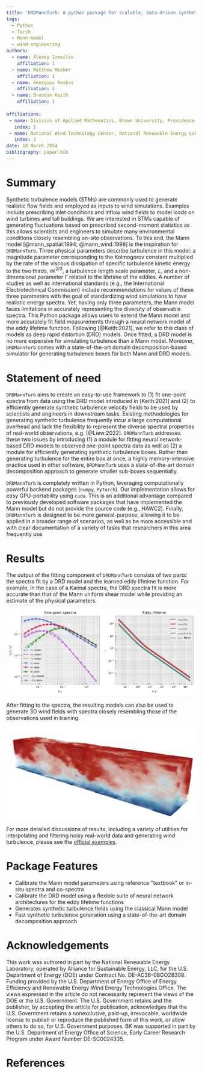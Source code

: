```yaml
---
title: 'DRDMannTurb: A python package for scalable, data-driven synthetic turbulence'
tags:
  - Python
  - Torch
  - Mann-model
  - wind-engineering
authors:
  - name: Alexey Izmailov
    affiliation: 1
  - name: Matthew Meeker
    affiliation: 1
  - name: Georgios Deskos
    affiliation: 2
  - name: Brendan Keith
    affiliation: 1

affiliations:
 - name: Division of Applied Mathematics, Brown University, Providence, RI, 02912, USA
   index: 1
 - name: National Wind Technology Center, National Renewable Energy Laboratory, Golden, CO, 80401, USA
   index: 2
date: 18 March 2024     
bibliography: paper.bib
---
```


# Summary

Synthetic turbulence models (STMs) are commonly used to generate realistic flow fields and employed as inputs to wind simulations. Examples include prescribing inlet conditions and inflow wind fields to model loads on wind turbines and tall buildings. We are interested in STMs capable of generating fluctuations based on prescribed second-moment statistics as this allows scientists and engineers to simulate many environmental conditions closely resembling on-site observations. To this end, the Mann model [@mann_spatial:1994; @mann_wind:1998] is the inspiration for `DRDMannTurb`. Three physical parameters describe turbulence in this model: a magnitude parameter corresponding to the Kolmogorov constant multiplied by the rate of the viscous dissipation of specific turbulence kinetic energy to the two thirds, $\alpha \epsilon^{2/3}$, a turbulence length scale parameter, $L$, and a non-dimensional parameter $\Gamma$ related to the lifetime of the eddies. A number of studies as well as international standards (e.g., the International Electrotechnical Commission) include recommendations for values of these three parameters with the goal of standardizing wind simulations to have realistic energy spectra. Yet, having only three parameters, the Mann model faces limitations in accurately representing the diversity of observable spectra. This Python package allows users to extend the Mann model and more accurately fit field measurements through a neural network model of the eddy lifetime function. Following [@Keith:2021], we refer to this class of models as deep rapid distortion (DRD) models. Once fitted, a DRD model is no more expensive for simulating turbulence than a Mann model. Moreover, `DRDMannTurb` comes with a state-of-the-art domain decomposition-based simulator for generating turbulence boxes for both Mann and DRD models.

# Statement of need

`DRDMannTurb` aims to create an easy-to-use framework to (1) fit one-point spectra from data using the DRD model introduced in [Keith:2021] and (2) to efficiently generate synthetic turbulence velocity fields to be used by scientists and engineers in downstream tasks. Existing methodologies for generating synthetic turbulence frequently incur a large computational overhead and lack the flexibility to represent the diverse spectral properties of real-world observations, e.g. [@Liew:2022]. `DRDMannTurb` addresses these two issues by introducing (1) a module for fitting neural network-based DRD models to observed one-point spectra data as well as (2) a module for efficiently generating synthetic turbulence boxes. Rather than generating turbulence for the entire box at once, a highly memory-intensive practice used in other software, `DRDMannTurb` uses a state-of-the-art domain decomposition approach to generate smaller sub-boxes sequentially.

`DRDMannTurb` is completely written in Python, leveraging computationally powerful backend packages (`numpy`, `PyTorch`). Our implementation allows for easy GPU-portability using `cuda`. This is an additional advantage compared to previously developed software packages that have implemented the Mann model but do not provide the source code (e.g., HAWC2). Finally, `DRDMannTurb` is designed to be more general-purpose, allowing it to be applied in a broader range of scenarios, as well as be more accessible and with clear documentation of a variety of tasks that researchers in this area frequently use. 

# Results

The output of the fitting component of ``DRDMannTurb`` consists of two parts: the spectra fit by a DRD model and the learned eddy lifetime function. For example, in the case of a Kaimal spectra, the DRD spectra fit is more accurate than that of the Mann uniform shear model while providing an estimate of the physical parameters. 

![Synthetic DRD Model Fit](synthetic_fit.png)

After fitting to the spectra, the resulting models can also be used to generate 3D wind fields with spectra closely resembling those of the observations used in training. 

![Simulated Wind Tunnel](wind.png)

For more detailed discussions of results, including a variety of utilities for interpolating and filtering noisy real-world data and generating wind turbulence, please see the [official examples](https://methods-group.github.io/DRDMannTurb/examples.html).  

# Package Features

- Calibrate the Mann model parameters using reference "textbook" or in-situ spectra and co-spectra
- Calibrate the DRD model using a flexible suite of neural network architectures for the eddy lifetime functions
- Generates synthetic turbulence fields using the classical Mann model
- Fast synthetic turbulence generation using a state-of-the-art domain decomposition approach

# Acknowledgements

This work was authored in part by the National Renewable Energy Laboratory, operated by Alliance for Sustainable Energy, LLC, for the U.S. Department of Energy (DOE) under Contract No. DE-AC36-08GO28308. Funding provided by the U.S. Department of Energy Office of Energy Efficiency and Renewable Energy Wind Energy Technologies Office. The views expressed in the article do not necessarily represent the views of the DOE or the U.S. Government. The U.S. Government retains and the publisher, by accepting the article for publication, acknowledges that the U.S. Government retains a nonexclusive, paid-up, irrevocable, worldwide license to publish or reproduce the published form of this work, or allow others to do so, for U.S. Government purposes. BK was supported in part by the U.S. Department of Energy Office of Science, Early Career Research Program under Award Number DE-SC0024335.

# References
